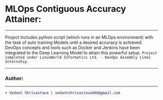 # MLOps Contiguous Accuracy Attainer:
____________________________________________________________________________________________________________________________________
Project Includes python script (which runs in an MLOps environment) with the task of auto training Models until a desired accuracy is achieved. DevOps concepts and tools such as Docker and Jenkins have been integrated to the Deep Learning Model to attain this powerful setup.
`Project completed under LinuxWorld Informatics Ltd. - DevOps Assembly Lines Internship.`
___________________________________________________________________________________________________________________________________
### Author:
----------------------------------
```diff
+ Vedant Shrivastava | vedantshrivastava466@gmail.com
````
